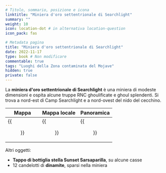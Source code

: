 ```yaml
---
# Titolo, sommario, posizione e icona
linktitle: "Miniera d'oro settentrionale di Searchlight"
summary: ""
weight: 10
icon: location-dot # in alternativa location-question
icon_pack: fas

# Metadata pagina
title: "Miniera d'oro settentrionale di Searchlight"
date: 2022-11-17
type: book # Non modificare
commentable: true
tags: "Luoghi della Zona contaminata del Mojave"
hidden: true
private: false
---
```


<div class="fnv">

La **miniera d'oro settentrionale di Searchlight** è una miniera di modeste dimensioni e ospita alcune truppe RNC ghoulificate e ghoul splendenti. Si trova a nord-est di Camp Searchlight e a nord-ovest del nido del cecchino.

| Mappa                                     | Mappa locale                                    | Panoramica                            |
| ----------------------------------------- | ----------------------------------------------- | ------------------------------------- |
| {{<figure src="fnv/Searchlight_North_Gold_Mine_loc.webp">}} | {{<figure src="fnv/Searchlight_North_gold_mine_local_map.webp">}} | {{<figure src="fnv/Searchlight_North_Gold_Mine.webp">}} |

Altri oggetti:
- **Tappo di bottiglia stella Sunset Sarsaparilla**, su alcune casse
- 12 candelotti di **dinamite**, sparsi nella miniera

</div>

